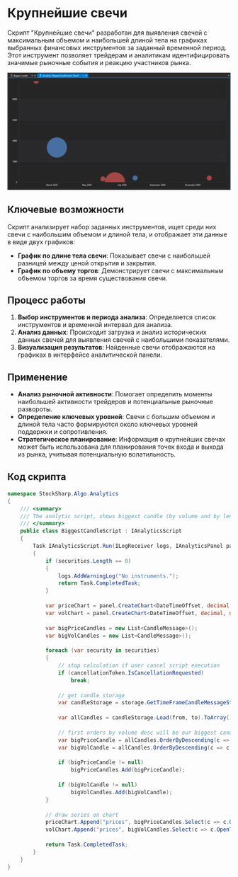 # Крупнейшие свечи

Скрипт "Крупнейшие свечи" разработан для выявления свечей с максимальным объемом и наибольшей длиной тела на графиках выбранных финансовых инструментов за заданный временной период. Этот инструмент позволяет трейдерам и аналитикам идентифицировать значимые рыночные события и реакцию участников рынка.

![hydra_analitics_big_candle](../images/hydra_analitics_big_candle.png)

## Ключевые возможности

Скрипт анализирует набор заданных инструментов, ищет среди них свечи с наибольшим объемом и длиной тела, и отображает эти данные в виде двух графиков:

- **График по длине тела свечи**: Показывает свечи с наибольшей разницей между ценой открытия и закрытия.
- **График по объему торгов**: Демонстрирует свечи с максимальным объемом торгов за время существования свечи.

## Процесс работы

1. **Выбор инструментов и периода анализа**: Определяется список инструментов и временной интервал для анализа.
2. **Анализ данных**: Происходит загрузка и анализ исторических данных свечей для выявления свечей с наибольшими показателями.
3. **Визуализация результатов**: Найденные свечи отображаются на графиках в интерфейсе аналитической панели.

## Применение

- **Анализ рыночной активности**: Помогает определить моменты наибольшей активности трейдеров и потенциальные рыночные развороты.
- **Определение ключевых уровней**: Свечи с большим объемом и длиной тела часто формируются около ключевых уровней поддержки и сопротивления.
- **Стратегическое планирование**: Информация о крупнейших свечах может быть использована для планирования точек входа и выхода из рынка, учитывая потенциальную волатильность.

## Код скрипта

```cs
namespace StockSharp.Algo.Analytics
{
	/// <summary>
	/// The analytic script, shows biggest candle (by volume and by length) for specified securities.
	/// </summary>
	public class BiggestCandleScript : IAnalyticsScript
	{
		Task IAnalyticsScript.Run(ILogReceiver logs, IAnalyticsPanel panel, SecurityId[] securities, DateTime from, DateTime to, IStorageRegistry storage, IMarketDataDrive drive, StorageFormats format, TimeSpan timeFrame, CancellationToken cancellationToken)
		{
			if (securities.Length == 0)
			{
				logs.AddWarningLog("No instruments.");
				return Task.CompletedTask;
			}

			var priceChart = panel.CreateChart<DateTimeOffset, decimal, decimal>();
			var volChart = panel.CreateChart<DateTimeOffset, decimal, decimal>();

			var bigPriceCandles = new List<CandleMessage>();
			var bigVolCandles = new List<CandleMessage>();

			foreach (var security in securities)
			{
				// stop calculation if user cancel script execution
				if (cancellationToken.IsCancellationRequested)
					break;

				// get candle storage
				var candleStorage = storage.GetTimeFrameCandleMessageStorage(security, timeFrame, drive, format);

				var allCandles = candleStorage.Load(from, to).ToArray();

				// first orders by volume desc will be our biggest candle
				var bigPriceCandle = allCandles.OrderByDescending(c => c.GetLength()).FirstOrDefault();
				var bigVolCandle = allCandles.OrderByDescending(c => c.TotalVolume).FirstOrDefault();

				if (bigPriceCandle != null)
					bigPriceCandles.Add(bigPriceCandle);

				if (bigVolCandle != null)
					bigVolCandles.Add(bigVolCandle);
			}

			// draw series on chart
			priceChart.Append("prices", bigPriceCandles.Select(c => c.OpenTime), bigPriceCandles.Select(c => c.GetMiddlePrice(null)), bigPriceCandles.Select(c => c.GetLength()));
			volChart.Append("prices", bigVolCandles.Select(c => c.OpenTime), bigPriceCandles.Select(c => c.GetMiddlePrice(null)), bigVolCandles.Select(c => c.TotalVolume));

			return Task.CompletedTask;
		}
	}
}
```